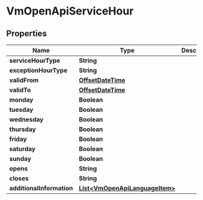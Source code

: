 
# VmOpenApiServiceHour

## Properties
Name | Type | Description | Notes
------------ | ------------- | ------------- | -------------
**serviceHourType** | **String** |  |  [optional]
**exceptionHourType** | **String** |  |  [optional]
**validFrom** | [**OffsetDateTime**](OffsetDateTime.md) |  |  [optional]
**validTo** | [**OffsetDateTime**](OffsetDateTime.md) |  |  [optional]
**monday** | **Boolean** |  |  [optional]
**tuesday** | **Boolean** |  |  [optional]
**wednesday** | **Boolean** |  |  [optional]
**thursday** | **Boolean** |  |  [optional]
**friday** | **Boolean** |  |  [optional]
**saturday** | **Boolean** |  |  [optional]
**sunday** | **Boolean** |  |  [optional]
**opens** | **String** |  |  [optional]
**closes** | **String** |  |  [optional]
**additionalInformation** | [**List&lt;VmOpenApiLanguageItem&gt;**](VmOpenApiLanguageItem.md) |  |  [optional]



